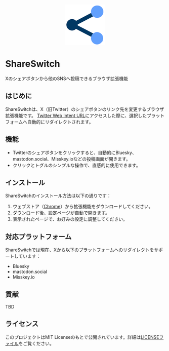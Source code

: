 <p align="center">
  <img src="src/images/share-switch-128.png" alt="ShareSwitch logo" />
</p>

# ShareSwitch

Xのシェアボタンから他のSNSへ投稿できるブラウザ拡張機能

## はじめに

ShareSwitchは、X（旧Twitter）のシェアボタンのリンク先を変更するブラウザ拡張機能です。
[Twitter Web Intent URL](https://developer.twitter.com/en/docs/twitter-for-websites/tweet-button/guides/web-intent)にアクセスした際に、選択したプラットフォームへ自動的にリダイレクトされます。

## 機能

- Twitterのシェアボタンをクリックすると、自動的にBluesky、mastodon.social、Misskey.ioなどの投稿画面が開きます。
- クリックとトグルのシンプルな操作で、直感的に使用できます。

## インストール

ShareSwitchのインストール方法は以下の通りです：

1. ウェブストア（[Chrome](https://chromewebstore.google.com/detail/shareswitch/llfcobjpmnnnccbofmkhlfdbefmceloi?hl=ja)）から拡張機能をダウンロードしてください。
2. ダウンロード後、設定ページが自動で開きます。
3. 表示されたページで、お好みの設定に調整してください。

## 対応プラットフォーム

ShareSwitchでは現在、Xから以下のプラットフォームへのリダイレクトをサポートしています：

- Bluesky
- mastodon.social
- Misskey.io

## 貢献

TBD

## ライセンス

このプロジェクトはMIT Licenseのもとで公開されています。詳細は[LICENSEファイル](/LICENSE)をご覧ください。
